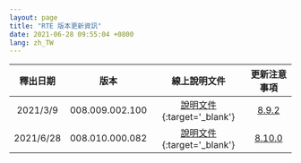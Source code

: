```yaml
---
layout: page
title: "RTE 版本更新資訊"
date: 2021-06-28 09:55:04 +0800
lang: zh_TW
---
```



|釋出日期|版本|線上說明文件|更新注意事項|
|:-:|:-:|:-:|:-:|
|2021/3/9|008.009.002.100|[說明文件](/library/8.9.2/index.html){:target='_blank'}|[8.9.2](/INSTALLS/RTE/UPDATE/8.9.2.html)|
|2021/6/28|008.010.000.082|[說明文件](/library/8.10.0/zh-Hant/index.html){:target='_blank'}|[8.10.0](/INSTALLS/RTE/UPDATE/8.10.0.html)|
